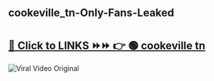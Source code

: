 
 ## cookeville_tn-Only-Fans-Leaked

# <h2><a href="https://clipsfans.com/cookeville_tn&ref=git">🔗 Click to LINKS ⏩⏩ 👉 🟢 cookeville tn </a></h2>

<a href="https://clipsfans.com/cookeville_tn&ref=git" rel="nofollow" data-target="animated-image.originalLink"><img src="https://i.ibb.co.com/xMMVF88/686577567.gif" alt="Viral Video Original" style="max-width: 100%; display: inline-block;" data-target="animated-image.originalImage"></a>
